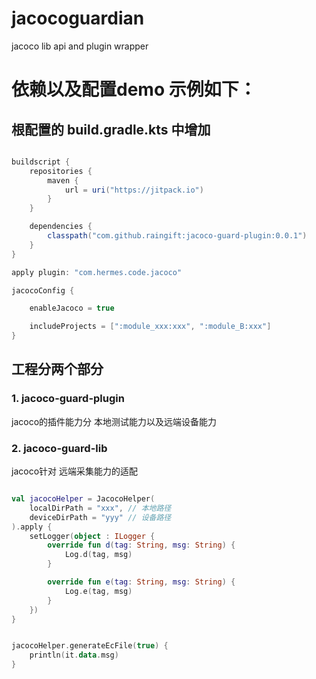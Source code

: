 # jacocoguardian
jacoco lib api and plugin wrapper

# 依赖以及配置demo 示例如下：
## 根配置的 build.gradle.kts 中增加
```groovy or kts

buildscript {
    repositories {
        maven {
            url = uri("https://jitpack.io")
        }
    }

    dependencies {
        classpath("com.github.raingift:jacoco-guard-plugin:0.0.1")
    }
}

apply plugin: "com.hermes.code.jacoco"

jacocoConfig {

    enableJacoco = true

    includeProjects = [":module_xxx:xxx", ":module_B:xxx"]
}

```
## 工程分两个部分
### 1. jacoco-guard-plugin
jacoco的插件能力分 本地测试能力以及远端设备能力

### 2. jacoco-guard-lib
jacoco针对 远端采集能力的适配
```kotlin

val jacocoHelper = JacocoHelper(
    localDirPath = "xxx", // 本地路径
    deviceDirPath = "yyy" // 设备路径
).apply {
    setLogger(object : ILogger {
        override fun d(tag: String, msg: String) {
            Log.d(tag, msg)
        }

        override fun e(tag: String, msg: String) {
            Log.e(tag, msg)
        }
    })
}


jacocoHelper.generateEcFile(true) {
    println(it.data.msg)
}

```

